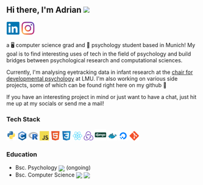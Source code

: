 ## Hi there, I'm Adrian  <img src="https://media.giphy.com/media/hvRJCLFzcasrR4ia7z/giphy.gif" width="25px">

<a href="https://www.linkedin.com/in/adriansteffan/" target="_blank"><img height=35 src="resources/svg/linkedin-original.svg"></a>
<a href="https://instagram.com/adriansteffan" target="_blank"><img height=35 src="resources/svg/instagram.svg"></a>



 a 🖥 computer science  grad and 🧠 psychology student based in Munich!
My goal is to find interesting uses of tech in the field of psychology and build bridges between psychological research and computational sciences.

Currently, I'm analysing eyetracking data in infant research at the [chair for developmental psychology](https://www.psy.lmu.de/epp/index.html) at LMU. I'm also working on various side projects, some of which can be found right here on my github 🙂

If you have an interesting project in mind or just want to have a chat, just hit me up at my socials or send me a mail! 



### Tech Stack
<code><img height="25" src="resources/svg/python-original.svg"></img></code>
<code><img height="25" src="resources/svg/c-original.svg"></img></code>
<code><img height="25" src="resources/svg/r-original.svg"></img></code>
<code><img height="25" src="resources/svg/javascript-original.svg"></img></code>
<code><img height="25" src="resources/svg/html5-original.svg"></img></code>
<code><img height="25" src="resources/svg/css3-original.svg"></img></code>
<code><img height="25" src="resources/svg/react-original.svg"></img></code>
<code><img height="25" src="resources/svg/redux-original.svg"></img></code>
<code><img height="30" src="resources/svg/django-original.svg"></img></code>
<code><img height="25" src="resources/svg/docker-original.svg"></img></code>
<code><img height="25" src="resources/svg/digitalocean-original.svg"></img></code>
<code><img height="25" src="resources/svg/git-original.svg"></img></code>



### Education

* Bsc. Psychology <code><img style="height: 2em; vertical-align:middle" src="https://upload.wikimedia.org/wikipedia/commons/thumb/0/06/LMU_Muenchen_Logo.svg/1280px-LMU_Muenchen_Logo.svg.png"/></code>  (ongoing)
* Bsc. Computer Science <code><img style="height: 3em; vertical-align:middle;"  src="https://upload.wikimedia.org/wikipedia/commons/thumb/c/c8/Logo_of_the_Technical_University_of_Munich.svg/1200px-Logo_of_the_Technical_University_of_Munich.svg.png"/></code>
<code><img style="height: 3em;vertical-align:middle;"  src="https://www.freelogovectors.net/wp-content/uploads/2021/04/kaist-logo-freelogovectors.net_-768x768.png"/></code> 

